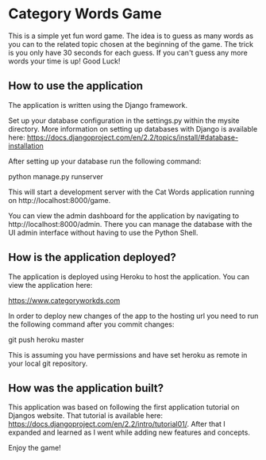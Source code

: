 # Category Words Game

This is a simple yet fun word game.  The idea is to guess as many words as you can to the related topic chosen at the beginning of the game.  The trick is you only have 30 seconds for each guess.  If you can't guess any more words your time is up! Good Luck!

## How to use the application

The application is written using the Django framework.

Set up your database configuration in the settings.py within the mysite directory.  More information on setting up databases with Django is available here: https://docs.djangoproject.com/en/2.2/topics/install/#database-installation

After setting up your database run the following command:

python manage.py runserver

This will start a development server with the Cat Words application running on http://localhost:8000/game.

You can view the admin dashboard for the application by navigating to http://localhost:8000/admin.  There you can manage the database with the UI admin interface without having to use the Python Shell.

## How is the application deployed?

The application is deployed using Heroku to host the application. You can view the application here:

https://www.categoryworkds.com 

In order to deploy new changes of the app to the hosting url you need to run the following command after you commit changes:

git push heroku master

This is assuming you have permissions and have set heroku as remote in your local git repository.

## How was the application built?

This application was based on following the first application tutorial on Djangos website.  That tutorial is available here: https://docs.djangoproject.com/en/2.2/intro/tutorial01/. After that I expanded and learned as I went while adding new features and concepts.

Enjoy the game!